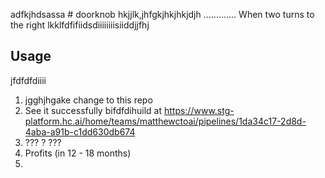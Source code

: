 adfkjhdsassa # doorknob
hkjjlk,jhfgkjhkjhkjdjh .............
When two turns to the right
lkklfdfifiidsdiiiiiiiisiiddjjfhj
## Usage
jfdfdfdiiii
1. jgghjhgake change to this repo
2. See it successfully bifdfdihuild at <https://www.stg-platform.hc.ai/home/teams/matthewctoai/pipelines/1da34c17-2d8d-4aba-a91b-c1dd630db674>
3. ??? ?   ???
4. Profits (in 12 - 18 months)
5.   
